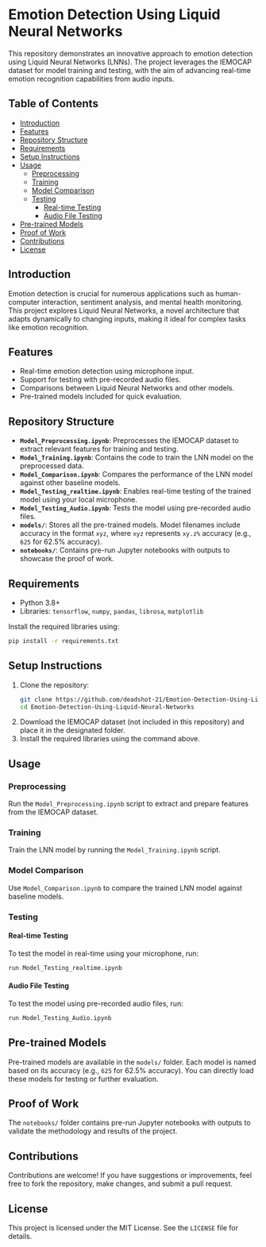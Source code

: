 # Emotion Detection Using Liquid Neural Networks

This repository demonstrates an innovative approach to emotion detection using Liquid Neural Networks (LNNs). The project leverages the IEMOCAP dataset for model training and testing, with the aim of advancing real-time emotion recognition capabilities from audio inputs.

## Table of Contents

- [Introduction](#introduction)
- [Features](#features)
- [Repository Structure](#repository-structure)
- [Requirements](#requirements)
- [Setup Instructions](#setup-instructions)
- [Usage](#usage)
  - [Preprocessing](#preprocessing)
  - [Training](#training)
  - [Model Comparison](#model-comparison)
  - [Testing](#testing)
    - [Real-time Testing](#real-time-testing)
    - [Audio File Testing](#audio-file-testing)
- [Pre-trained Models](#pre-trained-models)
- [Proof of Work](#proof-of-work)
- [Contributions](#contributions)
- [License](#license)

## Introduction

Emotion detection is crucial for numerous applications such as human-computer interaction, sentiment analysis, and mental health monitoring. This project explores Liquid Neural Networks, a novel architecture that adapts dynamically to changing inputs, making it ideal for complex tasks like emotion recognition.

## Features

- Real-time emotion detection using microphone input.
- Support for testing with pre-recorded audio files.
- Comparisons between Liquid Neural Networks and other models.
- Pre-trained models included for quick evaluation.

## Repository Structure

- **`Model_Preprocessing.ipynb`**: Preprocesses the IEMOCAP dataset to extract relevant features for training and testing.
- **`Model_Training.ipynb`**: Contains the code to train the LNN model on the preprocessed data.
- **`Model_Comparison.ipynb`**: Compares the performance of the LNN model against other baseline models.
- **`Model_Testing_realtime.ipynb`**: Enables real-time testing of the trained model using your local microphone.
- **`Model_Testing_Audio.ipynb`**: Tests the model using pre-recorded audio files.
- **`models/`**: Stores all the pre-trained models. Model filenames include accuracy in the format `xyz`, where `xyz` represents `xy.z%` accuracy (e.g., `625` for 62.5% accuracy).
- **`notebooks/`**: Contains pre-run Jupyter notebooks with outputs to showcase the proof of work.

## Requirements

- Python 3.8+
- Libraries: `tensorflow`, `numpy`, `pandas`, `librosa`, `matplotlib`

Install the required libraries using:

```bash
pip install -r requirements.txt
```

## Setup Instructions

1. Clone the repository:
   ```bash
   git clone https://github.com/deadshot-21/Emotion-Detection-Using-Liquid-Neural-Networks.git
   cd Emotion-Detection-Using-Liquid-Neural-Networks
   ```
2. Download the IEMOCAP dataset (not included in this repository) and place it in the designated folder.
3. Install the required libraries using the command above.

## Usage

### Preprocessing

Run the `Model_Preprocessing.ipynb` script to extract and prepare features from the IEMOCAP dataset.

### Training

Train the LNN model by running the `Model_Training.ipynb` script.


### Model Comparison

Use `Model_Comparison.ipynb` to compare the trained LNN model against baseline models.


### Testing

#### Real-time Testing

To test the model in real-time using your microphone, run:

```bash
run Model_Testing_realtime.ipynb
```

#### Audio File Testing

To test the model using pre-recorded audio files, run:

```bash
run Model_Testing_Audio.ipynb
```

## Pre-trained Models

Pre-trained models are available in the `models/` folder. Each model is named based on its accuracy (e.g., `625` for 62.5% accuracy). You can directly load these models for testing or further evaluation.

## Proof of Work

The `notebooks/` folder contains pre-run Jupyter notebooks with outputs to validate the methodology and results of the project.

## Contributions

Contributions are welcome! If you have suggestions or improvements, feel free to fork the repository, make changes, and submit a pull request.

## License

This project is licensed under the MIT License. See the `LICENSE` file for details.

